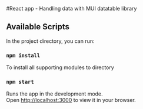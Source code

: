 #React app - Handling data with MUI datatable library

## Available Scripts
In the project directory, you can run:

### `npm install`
To install all supporting modules to directory

### `npm start`
Runs the app in the development mode.\
Open [http://localhost:3000](http://localhost:3000) to view it in your browser.
